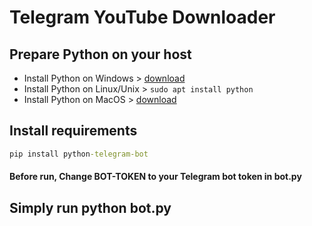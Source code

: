# Telegram YouTube Downloader

## Prepare Python on your host
- Install Python on Windows > [download](https://www.python.org/downloads/release/python-3112/)
- Install Python on Linux/Unix > ```sudo apt install python```
- Install Python on MacOS > [download](https://www.python.org/ftp/python/3.10.10/python-3.10.10-macos11.pkg)

## Install requirements
```cmd
pip install python-telegram-bot
```

#### Before run, Change BOT-TOKEN to your Telegram bot token in bot.py

## Simply run python bot.py
